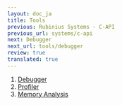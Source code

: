 ```yaml
---
layout: doc_ja
title: Tools
previous: Rubinius Systems - C-API
previous_url: systems/c-api
next: Debugger
next_url: tools/debugger
review: true
translated: true
---
```


1. [Debugger](/doc/ja/tools/debugger/)
1. [Profiler](/doc/ja/tools/profiler/)
1. [Memory Analysis](/doc/ja/tools/memory-analysis/)
